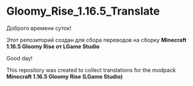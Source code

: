 # Gloomy_Rise_1.16.5_Translate

Доброго времени суток!

Этот репозиторий создан для сбора переводов на сборку __Minecraft 1.16.5 Gloomy Rise от LGame Studio__

Good day!

This repository was created to collect translations for the modpack __Minecraft 1.16.5 Gloomy Rise (LGame Studio)__

